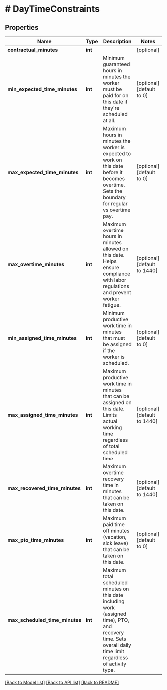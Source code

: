 # # DayTimeConstraints

## Properties

Name | Type | Description | Notes
------------ | ------------- | ------------- | -------------
**contractual_minutes** | **int** |  | [optional]
**min_expected_time_minutes** | **int** | Minimum guaranteed hours in minutes the worker must be paid for on this date if they&#39;re scheduled at all. | [optional] [default to 0]
**max_expected_time_minutes** | **int** | Maximum hours in minutes the worker is expected to work on this date before it becomes overtime. Sets the boundary for regular vs overtime pay. | [optional] [default to 0]
**max_overtime_minutes** | **int** | Maximum overtime hours in minutes allowed on this date. Helps ensure compliance with labor regulations and prevent worker fatigue. | [optional] [default to 1440]
**min_assigned_time_minutes** | **int** | Minimum productive work time in minutes that must be assigned if the worker is scheduled. | [optional] [default to 0]
**max_assigned_time_minutes** | **int** | Maximum productive work time in minutes that can be assigned on this date. Limits actual working time regardless of total scheduled time. | [optional] [default to 1440]
**max_recovered_time_minutes** | **int** | Maximum overtime recovery time in minutes that can be taken on this date. | [optional] [default to 1440]
**max_pto_time_minutes** | **int** | Maximum paid time off minutes (vacation, sick leave) that can be taken on this date. | [optional] [default to 0]
**max_scheduled_time_minutes** | **int** | Maximum total scheduled minutes on this date including work (assigned time), PTO, and recovery time. Sets overall daily time limit regardless of activity type. |

[[Back to Model list]](../../README.md#models) [[Back to API list]](../../README.md#endpoints) [[Back to README]](../../README.md)
